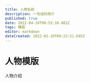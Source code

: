 ```yaml
---
title: 人物名称
description: 一句话的简介
published: true
date: 2022-04-16T08:53:10.881Z
tags: 模版
editor: markdown
dateCreated: 2022-02-10T09:22:51.695Z
---
```


# 人物模版

人物介绍
